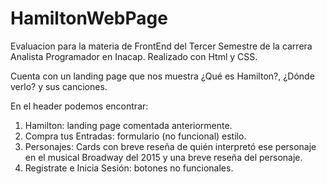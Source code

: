 # HamiltonWebPage
Evaluacion para la materia de FrontEnd del Tercer Semestre de la carrera 
Analista Programador en Inacap. Realizado con Html y CSS.

Cuenta con un landing page que nos muestra ¿Qué es Hamilton?, ¿Dónde 
verlo? y sus canciones.

En el header podemos encontrar:

1. Hamilton: landing page comentada anteriormente. 
2. Compra tus Entradas: formulario (no funcional) estilo. 
3. Personajes: Cards con breve reseña de quién interpretó ese personaje en el musical Broadway del 2015 y una breve reseña del personaje.
4. Registrate e Inicia Sesión: botones no funcionales.
